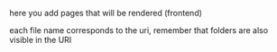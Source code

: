 here you add pages that will be rendered (frontend)

each file name corresponds to the uri, remember that folders are also visible in the URI 